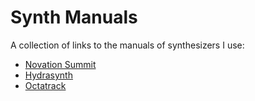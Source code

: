 # Synth Manuals

A collection of links to the manuals of synthesizers I use:

- [Novation Summit]
- [Hydrasynth]
- [Octatrack]

[hydrasynth]: https://www.mecldata.com/download/asm/Hydrasynth_Owners_Manual_v1.5.pdf
[novation summit]: https://fael-downloads-prod.focusrite.com/customer/prod/s3fs-public/downloads/Summit%20manual%201.0.1.pdf
[octatrack]: https://www.elektron.se/wp-content/uploads/2017/10/Octatrack-MKII-User-Manual_ENG-2.pdf
